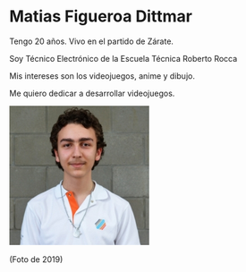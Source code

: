 # Matias Figueroa Dittmar

Tengo 20 años.
Vivo en el partido de Zárate.

Soy Técnico Electrónico de la Escuela Técnica Roberto Rocca

Mis intereses son los videojuegos, anime y dibujo.

Me quiero dedicar a desarrollar videojuegos.

![foto](Yo.jpg)

(Foto de 2019)
